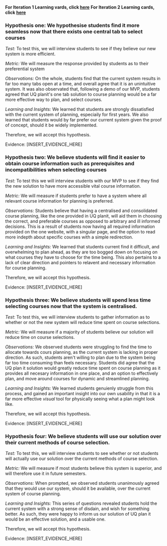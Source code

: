 **For Iteration 1 Learning vards, click [here](../iteration_1/learning_cards.md)**
**For Iteration 2 Learning cards, click [here](../iteration_2/learning_cards.md)**

### Hypothesis one: We hypothesise students find it more seamless now that there exists one central tab to select courses

*Test:* To test this, we will interview students to see if they believe our new system is more efficient.

*Metric:* We will measure the response provided by students as to their preferential system

*Observations:* On the whole, students find that the current system results in far too many tabs open at a time, and overall agree that it is an unintuitive system. It was also observated that, following a demo of our MVP, students agreed that UQ planit's one tab solution to course planning would be a far more effective way to plan, and select courses. 

*Learning and Insights:* We learned that students are strongly dissatisfied with the current system of planning, especiaily for first years. We also learned that students would by far prefer our current system given the proof of concept, should it be widely implemented. 

Therefore, we will accept this hypothesis. 

Evidence:
[INSERT_EVIDENCE_HERE]

### Hypothesis two: We believe students will find it easier to obtain course information such as prerequisites and incompatibilities when selecting courses

*Test:* To test this we will interview students with our MVP to see if they find the new solution to have more accessible vital course information. 

*Metric:* We will measure if students prefer to have a system where all relevant course information for planning is preferred.

*Observations:* Students believe that having a centralised and consolidated course planning, like the one provided in UQ planit, will aid them in choosing the correct, and preferable courses as opposed to arbitrary and ill informed decisions. This is a result of students now having all required information provided on the one website, with a singular page, and the option to read more indepth about specific courses with a simple redirection. 

*Learning and Insights:* We learned that students current find it difficult, and overwhelming to plan ahead, as they are too bogged down on focusing on what courses they have to choose for the time being. This also pertains to a lack of clear direction and pointers to relavent and necessary information for course planning. 

Therefore, we will accept this hypothesis.

Evidence:
[INSERT_EVIDENCE_HERE]

### Hypothesis three: We believe students will spend less time selecting courses now that the system is centralised.

*Test:* To test this, we will interview students to gather information as to whether or not the new system will reduce time spent on course selections. 

*Metric:* We will measure if a majority of students believe our solution will reduce time on course selections. 

*Observations:* We observed students were struggling to find the time to allocate towards cours planning, as the current system is lacking in proper direction. As such, students aren't willing to plan due to the system being far too time consuming than feels necessary. Students did agree that the UQ plan it solution would greatly reduce time spent on course planning as it provides all necesary information in one place, and an option to effectively plan, and move around courses for dynamic and streamlined planning. 

*Learning and Insights:* We learned students genuienly struggle from this process, and gained an important insight into our own usability in that it is a far more effective *visual* tool for physically seeing what a plan might look like. 

Therefore, we will accept this hypothesis.

Evidence:
[INSERT_EVIDENCE_HERE]

### Hypothesis four: We believe students will use our solution over their current methods of course selection.

*Test:* To test this, we will interview students to see whether or not students will actually use our solution over the current methods of course selection.

*Metric:* We will measure if most students believe this system is superior, and will therefore use it in future semesters.

*Observations:* When prompted, we observed students unanimously agreed that they would use our system, should it be available, over the current system of course planning. 

*Learning and Insights:* This series of questions revealed students hold the current system with a strong sense of disdain, and wish for something better. As such, they were happy to inform us our solution of UQ plan it would be an effective solution, and a usable one. 

Therefore, we will accept this hypothesis.

Evidence:
[INSERT_EVIDENCE_HERE]